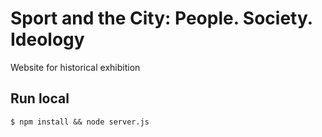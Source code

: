 Sport and the City: People. Society. Ideology
=============================================

Website for historical exhibition

## Run local

	$ npm install && node server.js